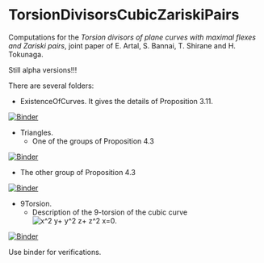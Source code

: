 # TorsionDivisorsCubicZariskiPairs
Computations for the *Torsion divisors of plane curves with maximal flexes and Zariski pairs*, joint paper of E. Artal, S. Bannai, T. Shirane and H. Tokunaga.

Still alpha versions!!!

There are several folders:
- ExistenceOfCurves. It gives the details of Proposition 3.11.

[![Binder](https://mybinder.org/badge_logo.svg)](https://mybinder.org/v2/gh/enriqueartal/TorsionDivisorsCubicZariskiPairs/master?filepath=ExistenceOfCurves%2Ftorsion.ipynbb)

- Triangles. 
   - One of the groups of Proposition 4.3

[![Binder](https://mybinder.org/badge_logo.svg)](https://mybinder.org/v2/gh/enriqueartal/TorsionDivisorsCubicZariskiPairs/master?filepath=Triangles%2FCubicTriangle1.ipynb)

   - The other group of Proposition 4.3

[![Binder](https://mybinder.org/badge_logo.svg)](https://mybinder.org/v2/gh/enriqueartal/TorsionDivisorsCubicZariskiPairs/master?filepath=Triangles%2FCubicTriangle2.ipynb)

- 9Torsion.
   - Description of the 9-torsion of the cubic curve ![x^2 y+ y^2 z+ z^2 x=0](https://render.githubusercontent.com/render/math?math=x%5E2%20y%2B%20y%5E2%20z%2B%20z%5E2%20x%3D0).
   
[![Binder](https://mybinder.org/badge_logo.svg)](https://mybinder.org/v2/gh/enriqueartal/TorsionDivisorsCubicZariskiPairs/master?filepath=9torsion%2FCubicArithmetic9.ipynb)


Use binder for verifications.
